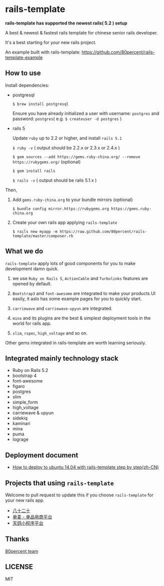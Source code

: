 # rails-template

**rails-template has supported the newest rails( 5.2 ) setup**

A best & newest & fastest rails template for chinese senior rails developer.

It's a best starting for your new rails project.

An example built with rails-template: https://github.com/80percent/rails-template-example

## How to use

Install dependencies:

* postgresql

    `$ brew install postgresql`

    Ensure you have already initialized a user with username: `postgres` and password: `postgres`( e.g. `$ createuser -d postgres` )

* rails 5

    Update `ruby` up to 2.2 or higher, and install `rails 5.1`

    `$ ruby -v` ( output should be 2.2.x or 2.3.x or 2.4.x )

    `$ gem sources --add https://gems.ruby-china.org/ --remove https://rubygems.org/` (optional)

    `$ gem install rails`

    `$ rails -v` ( output should be rails 5.1.x )

Then,

1. Add `gems.ruby-china.org` to your bundle mirrors (optional)

    `$ bundle config mirror.https://rubygems.org https://gems.ruby-china.org`

2. Create your own rails app applying `rails-template`

    `$ rails new myapp -m https://raw.github.com/80percent/rails-template/master/composer.rb`

## What we do

`rails-template` apply lots of good components for you to make development damn quick.

1. we use `Ruby on Rails 5`, `ActionCable` and `Turbolinks` features are opened by default.

2. `Bootstrap3` and `font-awesome` are integrated to make your products UI easily, it aslo has some example pages for you to quickly start.

3. `carriewave` and `carriewave-upyun` are integrated.

4. `mina` and its plugins are the best & simplest deployment tools in the world for rails app.

5. `slim`, `rspec`, `high_voltage` and so on.

Other gems integrated in rails-template are worth learning seriously.

## Integrated mainly technology stack

* Ruby on Rails 5.2
* bootstrap 4
* font-awesome
* figaro
* postgres
* slim
* simple_form
* high_voltage
* carriewave & upyun
* sidekiq
* kaminari
* mina
* puma
* lograge

## Deployment document

* [How to deploy to ubuntu 14.04 with rails-template step by step(zh-CN)](https://github.com/80percent/rails-template/wiki/how-to-deploy-rails-to-ubuntu1404-with-rails-template)

## Projects that using `rails-template`

Welcome to pull request to update this if you choose `rails-template` for your new rails app.

* [八十二十](https://80post.com)
* [单麦 - 单品电商平台](https://80danmai.com)
* [天鸽小程序平台](https://www.tiange360.com)

## Thanks

[80percent team](https://www.80percent.io)

## LICENSE

MIT
